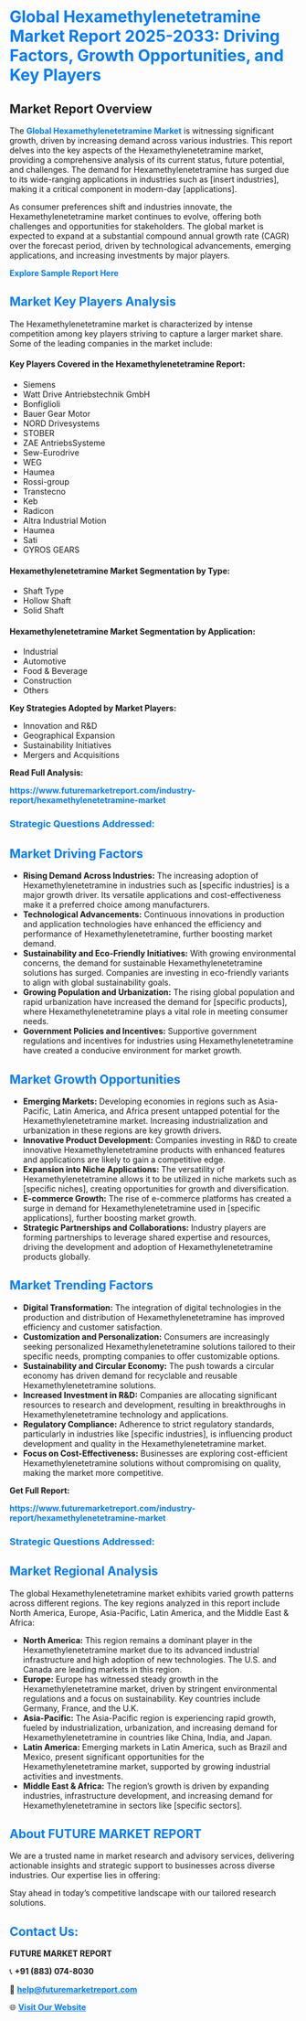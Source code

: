 <h1 style="color: #007BFF;">Global Hexamethylenetetramine Market Report 2025-2033: Driving Factors, Growth Opportunities, and Key Players</h1>

<section id="overview">
<h2>Market Report Overview</h2>
<p>The <a href="https://www.futuremarketreport.com/industry-report/hexamethylenetetramine-market" style="color: #007BFF; text-decoration: none;"><strong>Global Hexamethylenetetramine Market</strong></a> is witnessing significant growth, driven by increasing demand across various industries. This report delves into the key aspects of the Hexamethylenetetramine market, providing a comprehensive analysis of its current status, future potential, and challenges. The demand for Hexamethylenetetramine has surged due to its wide-ranging applications in industries such as [insert industries], making it a critical component in modern-day [applications].</p>
<p>As consumer preferences shift and industries innovate, the Hexamethylenetetramine market continues to evolve, offering both challenges and opportunities for stakeholders. The global market is expected to expand at a substantial compound annual growth rate (CAGR) over the forecast period, driven by technological advancements, emerging applications, and increasing investments by major players.</p>
</section>

<section id="overview">
<p><a href="https://www.futuremarketreport.com/request-sample/reportId=33560" style="color: #007BFF; text-decoration: none;"><strong>Explore Sample Report Here</strong></a></p>
</section>

<section id="key-players">
<h2 style="color: #007BFF;">Market Key Players Analysis</h2>
<p>The Hexamethylenetetramine market is characterized by intense competition among key players striving to capture a larger market share. Some of the leading companies in the market include:</p>
<h4>Key Players Covered in the Hexamethylenetetramine Report:</h4>
<ul><li>Siemens</li><li>Watt Drive Antriebstechnik GmbH</li><li>Bonfiglioli</li><li>Bauer Gear Motor</li><li>NORD Drivesystems</li><li>STOBER</li><li>ZAE AntriebsSysteme</li><li>Sew-Eurodrive</li><li>WEG</li><li>Haumea</li><li>Rossi-group</li><li>Transtecno</li><li>Keb</li><li>Radicon</li><li>Altra Industrial Motion</li><li>Haumea</li><li>Sati</li><li>GYROS GEARS</li></ul>
<h4>Hexamethylenetetramine Market Segmentation by Type:</h4>
<ul><li>Shaft Type</li><li>Hollow Shaft</li><li>Solid Shaft</li></ul>

<h4>Hexamethylenetetramine Market Segmentation by Application:</h4>
<ul><li>Industrial</li><li>Automotive</li><li>Food &amp; Beverage</li><li>Construction</li><li>Others</li></ul>
<p><strong>Key Strategies Adopted by Market Players:</strong></p>
<ul>
<li>Innovation and R&D</li>
<li>Geographical Expansion</li>
<li>Sustainability Initiatives</li>
<li>Mergers and Acquisitions</li>
</ul>
</section>

<section>
<p><strong>Read Full Analysis: </strong></p><a href="https://www.futuremarketreport.com/industry-report/hexamethylenetetramine-market" style="color: #007BFF; text-decoration: none;"><strong>https://www.futuremarketreport.com/industry-report/hexamethylenetetramine-market</strong></a>
<h3 style="color: #007BFF;">Strategic Questions Addressed:</h3>
</section>

<section id="driving-factors">
<h2 style="color: #007BFF;">Market Driving Factors</h2>
<ul>
<li><strong>Rising Demand Across Industries:</strong> The increasing adoption of Hexamethylenetetramine in industries such as [specific industries] is a major growth driver. Its versatile applications and cost-effectiveness make it a preferred choice among manufacturers.</li>
<li><strong>Technological Advancements:</strong> Continuous innovations in production and application technologies have enhanced the efficiency and performance of Hexamethylenetetramine, further boosting market demand.</li>
<li><strong>Sustainability and Eco-Friendly Initiatives:</strong> With growing environmental concerns, the demand for sustainable Hexamethylenetetramine solutions has surged. Companies are investing in eco-friendly variants to align with global sustainability goals.</li>
<li><strong>Growing Population and Urbanization:</strong> The rising global population and rapid urbanization have increased the demand for [specific products], where Hexamethylenetetramine plays a vital role in meeting consumer needs.</li>
<li><strong>Government Policies and Incentives:</strong> Supportive government regulations and incentives for industries using Hexamethylenetetramine have created a conducive environment for market growth.</li>
</ul>
</section>

<section id="growth-opportunities">
<h2 style="color: #007BFF;">Market Growth Opportunities</h2>
<ul>
<li><strong>Emerging Markets:</strong> Developing economies in regions such as Asia-Pacific, Latin America, and Africa present untapped potential for the Hexamethylenetetramine market. Increasing industrialization and urbanization in these regions are key growth drivers.</li>
<li><strong>Innovative Product Development:</strong> Companies investing in R&D to create innovative Hexamethylenetetramine products with enhanced features and applications are likely to gain a competitive edge.</li>
<li><strong>Expansion into Niche Applications:</strong> The versatility of Hexamethylenetetramine allows it to be utilized in niche markets such as [specific niches], creating opportunities for growth and diversification.</li>
<li><strong>E-commerce Growth:</strong> The rise of e-commerce platforms has created a surge in demand for Hexamethylenetetramine used in [specific applications], further boosting market growth.</li>
<li><strong>Strategic Partnerships and Collaborations:</strong> Industry players are forming partnerships to leverage shared expertise and resources, driving the development and adoption of Hexamethylenetetramine products globally.</li>
</ul>
</section>

<section id="trending-factors">
<h2 style="color: #007BFF;">Market Trending Factors</h2>
<ul>
<li><strong>Digital Transformation:</strong> The integration of digital technologies in the production and distribution of Hexamethylenetetramine has improved efficiency and customer satisfaction.</li>
<li><strong>Customization and Personalization:</strong> Consumers are increasingly seeking personalized Hexamethylenetetramine solutions tailored to their specific needs, prompting companies to offer customizable options.</li>
<li><strong>Sustainability and Circular Economy:</strong> The push towards a circular economy has driven demand for recyclable and reusable Hexamethylenetetramine solutions.</li>
<li><strong>Increased Investment in R&D:</strong> Companies are allocating significant resources to research and development, resulting in breakthroughs in Hexamethylenetetramine technology and applications.</li>
<li><strong>Regulatory Compliance:</strong> Adherence to strict regulatory standards, particularly in industries like [specific industries], is influencing product development and quality in the Hexamethylenetetramine market.</li>
<li><strong>Focus on Cost-Effectiveness:</strong> Businesses are exploring cost-efficient Hexamethylenetetramine solutions without compromising on quality, making the market more competitive.</li>
</ul>
</section>

<section>
<p><strong>Get Full Report: </strong></p><a href="https://www.futuremarketreport.com/industry-report/hexamethylenetetramine-market" style="color: #007BFF; text-decoration: none;"><strong>https://www.futuremarketreport.com/industry-report/hexamethylenetetramine-market</strong></a>
<h3 style="color: #007BFF;">Strategic Questions Addressed:</h3>
</section>


<section id="regional-analysis">
<h2 style="color: #007BFF;">Market Regional Analysis</h2>
<p>The global Hexamethylenetetramine market exhibits varied growth patterns across different regions. The key regions analyzed in this report include North America, Europe, Asia-Pacific, Latin America, and the Middle East & Africa:</p>
<ul>
<li><strong>North America:</strong> This region remains a dominant player in the Hexamethylenetetramine market due to its advanced industrial infrastructure and high adoption of new technologies. The U.S. and Canada are leading markets in this region.</li>
<li><strong>Europe:</strong> Europe has witnessed steady growth in the Hexamethylenetetramine market, driven by stringent environmental regulations and a focus on sustainability. Key countries include Germany, France, and the U.K.</li>
<li><strong>Asia-Pacific:</strong> The Asia-Pacific region is experiencing rapid growth, fueled by industrialization, urbanization, and increasing demand for Hexamethylenetetramine in countries like China, India, and Japan.</li>
<li><strong>Latin America:</strong> Emerging markets in Latin America, such as Brazil and Mexico, present significant opportunities for the Hexamethylenetetramine market, supported by growing industrial activities and investments.</li>
<li><strong>Middle East & Africa:</strong> The region’s growth is driven by expanding industries, infrastructure development, and increasing demand for Hexamethylenetetramine in sectors like [specific sectors].</li>
</ul>
</section>

<footer>
<h2 style="color: #007BFF;">About FUTURE MARKET REPORT</h2>
<p>We are a trusted name in market research and advisory services, delivering actionable insights and strategic support to businesses across diverse industries. Our expertise lies in offering:</p>

<p>Stay ahead in today’s competitive landscape with our tailored research solutions.</p>

<h2 style="color: #007BFF;">Contact Us:</h2>
<p><strong>FUTURE MARKET REPORT</strong></p>
<p>📞 <strong>+91 (883) 074-8030</strong></p>
<p>📧 <strong><a href="mailto:help@futuremarketreport.com" style="color: #007BFF;">help@futuremarketreport.com</a></strong></p>
<p>🌐 <strong><a href="https://www.futuremarketreport.com/" style="color: #007BFF;">Visit Our Website</a></strong></p>
</footer>